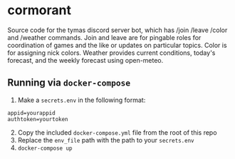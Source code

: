 # cormorant
Source code for the tymas discord server bot, which has /join /leave /color and /weather commands. Join and leave are for pingable roles for coordination of games and the like or updates on particular topics. Color is for assigning nick colors. Weather provides current conditions, today's forecast, and the weekly forecast using open-meteo.

## Running via `docker-compose`
1. Make a `secrets.env` in the following format:
```
appid=yourappid
authtoken=yourtoken
```
2. Copy the included `docker-compose.yml` file from the root of this repo
3. Replace the `env_file` path with the path to your `secrets.env`
4. `docker-compose up`
